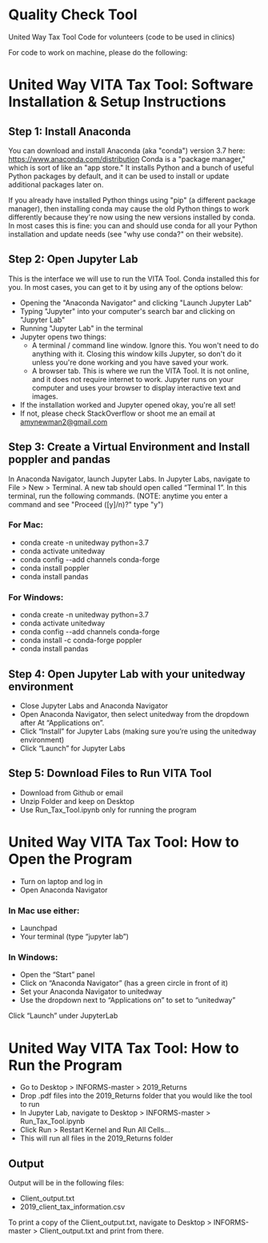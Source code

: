 # Quality Check Tool
United Way Tax Tool Code for volunteers (code to be used in clinics)

For code to work on machine, please do the following:

# United Way VITA Tax Tool: Software Installation & Setup Instructions 
## Step 1: Install Anaconda
You can download and install Anaconda (aka "conda") version 3.7 here:  https://www.anaconda.com/distribution
Conda is a "package manager," which is sort of like an "app store." It installs Python and a bunch of useful Python packages by default, and it can be used to install or update additional packages later on.

If you already have installed Python things using "pip" (a different package manager), then installing conda may cause the old Python things to work differently because they're now using the new versions installed by conda. In most cases this is fine: you can and should use conda for all your Python installation and update needs (see "why use conda?" on their website).

## Step 2: Open Jupyter Lab
This is the interface we will use to run the VITA Tool. Conda installed this for you. In most cases, you can get to it by using any of the options below:
- Opening the "Anaconda Navigator" and clicking "Launch Jupyter Lab"
- Typing "Jupyter" into your computer's search bar and clicking on "Jupyter Lab"
- Running "Jupyter Lab" in the terminal
- Jupyter opens two things:
  * A terminal / command line window. Ignore this. You won't need to do anything with it. Closing this window kills Jupyter, so don't do it unless you're done working and you have saved your work.
  * A browser tab. This is where we run the VITA Tool. It is not online, and it does not require internet to work. Jupyter runs on your computer and uses your browser to display interactive text and images. 
- If the installation worked and Jupyter opened okay, you're all set!
- If not, please check StackOverflow or shoot me an email at amynewman2@gmail.com

## Step 3: Create a Virtual Environment and Install poppler and pandas
In Anaconda Navigator, launch Jupyter Labs.
In Jupyter Labs, navigate to File > New > Terminal. A new tab should open called “Terminal 1”. In this terminal, run the following commands. (NOTE: anytime you enter a command and see "Proceed ([y]/n)?" type "y")

### For Mac:
- conda create -n unitedway python=3.7
- conda activate unitedway
- conda config --add channels conda-forge
- conda install poppler
- conda install pandas

### For Windows:
- conda create -n unitedway python=3.7
- conda activate unitedway
- conda config --add channels conda-forge
- conda install -c conda-forge poppler
- conda install pandas

## Step 4: Open Jupyter Lab with your unitedway environment

- Close Jupyter Labs and Anaconda Navigator
- Open Anaconda Navigator, then select unitedway from the dropdown after At “Applications on”. 
- Click “Install” for  Jupyter Labs (making sure you’re using the unitedway environment)
- Click “Launch” for Jupyter Labs

## Step 5: Download Files to Run VITA Tool
- Download from Github or email
- Unzip Folder and keep on Desktop
- Use Run_Tax_Tool.ipynb only for running the program


# United Way VITA Tax Tool: How to Open the Program
- Turn on laptop and log in
- Open Anaconda Navigator

### In Mac use either:
- Launchpad
- Your terminal (type “jupyter lab”)

### In Windows:
- Open the “Start” panel
- Click on “Anaconda Navigator” (has a green circle in front of it)
- Set your Anaconda Navigator to unitedway
- Use the dropdown next to “Applications on” to set to “unitedway”

Click “Launch” under JupyterLab

# United Way VITA Tax Tool: How to Run the Program

- Go to Desktop > INFORMS-master > 2019_Returns 
- Drop .pdf files into the 2019_Returns folder that you would like the tool to run
- In Jupyter Lab, navigate to  Desktop > INFORMS-master > Run_Tax_Tool.ipynb
- Click Run > Restart Kernel and Run All Cells…
- This will run all files in the 2019_Returns folder

## Output
Output will be in the following files:
- Client_output.txt
- 2019_client_tax_information.csv

To print a copy of the Client_output.txt, navigate to Desktop > INFORMS-master > Client_output.txt and print from there. 



